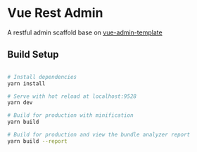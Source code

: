 # Vue Rest Admin

A restful admin scaffold base on [vue-admin-template](http://panjiachen.github.io/vue-admin-template)

## Build Setup

```bash

# Install dependencies
yarn install

# Serve with hot reload at localhost:9528
yarn dev

# Build for production with minification
yarn build

# Build for production and view the bundle analyzer report
yarn build --report
```

